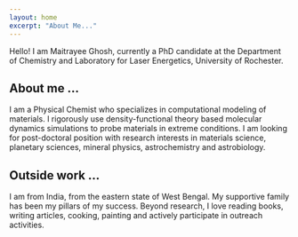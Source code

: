 ```yaml
---
layout: home
excerpt: "About Me..."
---
```


Hello! I am Maitrayee Ghosh, currently a PhD candidate at the Department of Chemistry and Laboratory for Laser Energetics,
University of Rochester.

## About me ...

I am a Physical Chemist who specializes in computational modeling of materials. I rigorously use density-functional theory based molecular dynamics simulations to probe materials in extreme conditions. I am looking for post-doctoral position with research interests in materials science, planetary sciences, mineral physics, astrochemistry and astrobiology.


## Outside work ...

I am from India, from the eastern state of West Bengal. My supportive family has been my pillars of my success. 
Beyond research, I love reading books, writing articles, cooking, painting and actively participate in outreach activities. 
